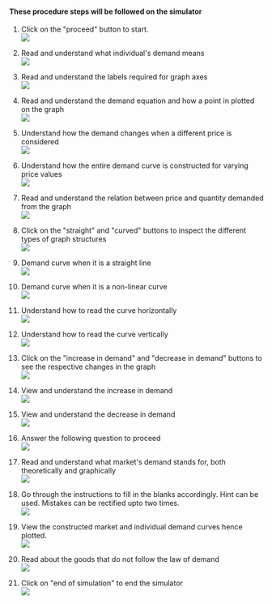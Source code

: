 #### These procedure steps will be followed on the simulator

1. Click on the "proceed" button to start.<br>
<img src="assets/images/1.png"><br>

2. Read and understand what individual's demand means<br>
<img src="assets/images/2.png"><br>

3. Read and understand the labels required for graph axes <br>
<img src="assets/images/3.png"><br>

4. Read and understand the demand equation and how a point in plotted on the graph<br>
<img src="assets/images/4.png"><br>

5. Understand how the demand changes when a different price is considered<br>
<img src="assets/images/5.png"><br>

6. Understand how the entire demand curve is constructed for varying price values<br>
<img src="assets/images/6.png"><br>

7. Read and understand the relation between price and quantity demanded from the graph<br>
<img src="assets/images/7.png"><br>

8. Click on the "straight" and "curved" buttons to inspect the different types of graph structures<br>
<img src="assets/images/8.png"><br>

9. Demand curve when it is a straight line<br>
<img src="assets/images/9.png"><br>

10. Demand curve when it is a non-linear curve <br>
<img src="assets/images/10.png"><br>

11. Understand how to read the curve horizontally <br>
<img src="assets/images/11.png"><br>

12. Understand how to read the curve vertically <br>
<img src="assets/images/12.png"><br>

13. Click on the "increase in demand" and "decrease in demand" buttons to see the respective changes in the graph <br>
<img src="assets/images/13.png"><br>

14. View and understand the increase in demand <br>
<img src="assets/images/14.png"><br>

15. View and understand the decrease in demand <br>
<img src="assets/images/15.png"><br>

16. Answer the following question to proceed <br>
<img src="assets/images/16.png"><br>

17. Read and understand what market's demand stands for, both theoretically and graphically <br>
<img src="assets/images/17.png"><br>

18. Go through the instructions to fill in the blanks accordingly. Hint can be used. Mistakes can be rectified upto two times. <br>
<img src="assets/images/18.png"><br>

19. View the constructed market and individual demand curves hence plotted. <br>
<img src="assets/images/19.png"><br>

20. Read about the goods that do not follow the law of demand <br>
<img src="assets/images/20.png"><br>

21. Click on "end of simulation" to end the simulator<br>
<img src="assets/images/21.png"><br>


